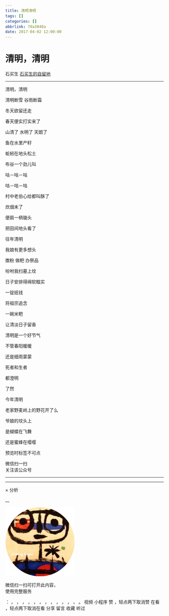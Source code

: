 ```yaml
---
title: 清明清明
tags: []
categories: []
abbrlink: 70a3040a
date: 2017-04-02 12:00:00
---
```


#  清明，清明

石买生  [ 石买生的自留地 ](javascript:void\(0\);)

__ _ _ _ _

清明，清明

清明断雪 谷雨断霜

冬天欲留还走

春天便实打实来了

山清了 水明了 天朗了

鱼在水里产籽

蚯蚓在地头松土

布谷一个劲儿叫

咕－咕－咕

咕－咕－咕

村中老伯心给都叫酥了

炊烟未了

便肩一柄锄头

把田间地头看了

往年清明

我娘有更多想头

擞粉 做粑 办祭品

吩咐我扫墓上坟

日子安排得绵软糍实

一锭纸钱

将祖宗追念

一碗米粑

让清淡日子留香

清明是一个好节气

不管春阳暖暖

还是细雨蒙蒙

死者和生者

都澄明

了然

今年清明

老家野麦岭上的野花开了么

爷娘的坟头上

是蝴蝶在飞舞

还是蜜蜂在嘤嘤

  

预览时标签不可点

微信扫一扫  
关注该公众号





****



****



×  分析

__

![作者头像](shared/img1.png)

微信扫一扫可打开此内容，  
使用完整服务

：  ，  ，  ，  ，  ，  ，  ，  ，  ，  ，  ，  ，  。  视频  小程序  赞  ，轻点两下取消赞  在看  ，轻点两下取消在看
分享  留言  收藏  听过

